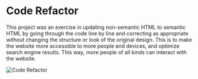 # Code Refactor

This project was an exercise in updating non-semantic HTML to semantic HTML by going through the code line by line and correcting as appropriate without changing the structure or look of the original design. This is to make the website more accessible to more people and devices, and optimize search engine results. This way, more people of all kinds can interact with the website. 

![Code Refactor](url)